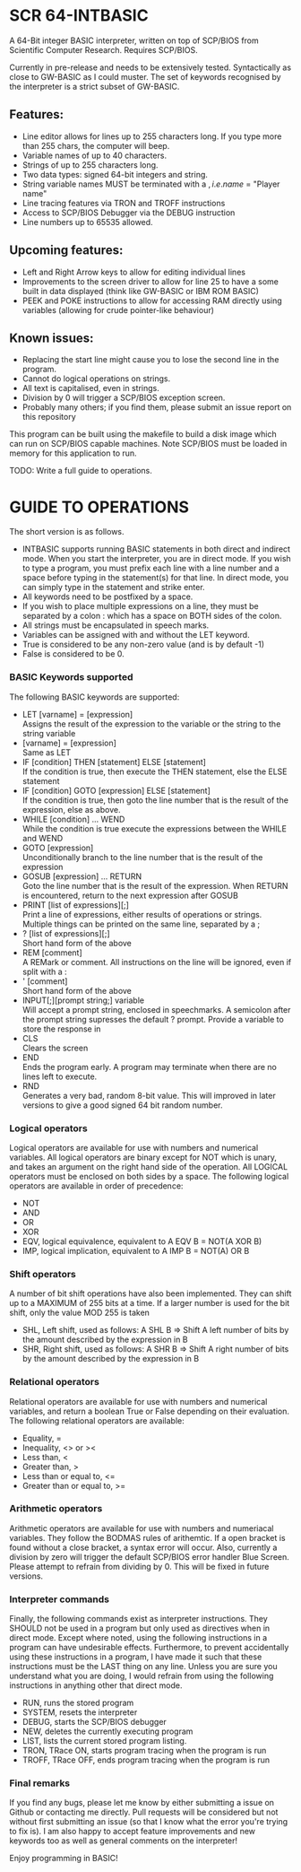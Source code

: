 # SCR 64-INTBASIC

A 64-Bit integer BASIC interpreter, written on top of SCP/BIOS from Scientific Computer Research. 
Requires SCP/BIOS.

Currently in pre-release and needs to be extensively tested. Syntactically as close to GW-BASIC as I could muster. 
The set of keywords recognised by the interpreter is a strict subset of GW-BASIC.

## Features:
- Line editor allows for lines up to 255 characters long. If you type more than 255 chars, the computer will beep.
- Variable names of up to 40 characters.
- Strings of up to 255 characters long.
- Two data types: signed 64-bit integers and string.
- String variable names MUST be terminated with a $, i.e. name$ = "Player name"
- Line tracing features via TRON and TROFF instructions
- Access to SCP/BIOS Debugger via the DEBUG instruction
- Line numbers up to 65535 allowed.


## Upcoming features:
- Left and Right Arrow keys to allow for editing individual lines
- Improvements to the screen driver to allow for line 25 to have a some built in data displayed (think like GW-BASIC or IBM ROM BASIC)
- PEEK and POKE instructions to allow for accessing RAM directly using variables (allowing for crude pointer-like behaviour)


## Known issues:
- Replacing the start line might cause you to lose the second line in the program.
- Cannot do logical operations on strings.
- All text is capitalised, even in strings.
- Division by 0 will trigger a SCP/BIOS exception screen.
- Probably many others; if you find them, please submit an issue report on this repository


This program can be built using the makefile to build a disk image which can run on SCP/BIOS capable machines.
Note SCP/BIOS must be loaded in memory for this application to run.

TODO: Write a full guide to operations.
# GUIDE TO OPERATIONS
The short version is as follows. 
- INTBASIC supports running BASIC statements in both direct and indirect mode. 
   When you start the interpreter, you are in direct mode.
   If you wish to type a program, you must prefix each line with a line number and a space before typing in the statement(s) for that line. 
   In direct mode, you can simply type in the statement and strike enter.
- All keywords need to be postfixed by a space. 
- If you wish to place multiple expressions on a line, they must be separated by a colon : which has a space on BOTH sides of the colon.
- All strings must be encapsulated in speech marks.
- Variables can be assigned with and without the LET keyword.
- True is considered to be any non-zero value (and is by default -1)
- False is considered to be 0.

### BASIC Keywords supported
The following BASIC keywords are supported:

- LET [varname] = [expression]    
    Assigns the result of the expression to the variable or the string to the string variable
- [varname] = [expression]    
    Same as LET
- IF [condition] THEN [statement] ELSE [statement]  
    If the condition is true, then execute the THEN statement, else the ELSE statement
- IF [condition] GOTO [expression] ELSE [statement]  
    If the condition is true, then goto the line number that is the result of the expression, else as above.
- WHILE [condition] ... WEND  
    While the condition is true execute the expressions between the WHILE and WEND
- GOTO [expression]  
    Unconditionally branch to the line number that is the result of the expression
- GOSUB [expression] ... RETURN  
    Goto the line number that is the result of the expression. When RETURN is encountered, return to the next expression after GOSUB
- PRINT [list of expressions][;]  
    Print a line of expressions, either results of operations or strings. Multiple things can be printed on the same line, separated by a ;
- ? [list of expressions][;]  
    Short hand form of the above
- REM [comment]  
    A REMark or comment. All instructions on the line will be ignored, even if split with a :
- ' [comment]  
    Short hand form of the above
- INPUT[;][prompt string;] variable  
    Will accept a prompt string, enclosed in speechmarks. A semicolon after the prompt string supresses the default ? prompt. 
    Provide a variable to store the response in
- CLS  
    Clears the screen
- END  
    Ends the program early. A program may terminate when there are no lines left to execute.
- RND  
    Generates a very bad, random 8-bit value. This will improved in later versions to give a good signed 64 bit random number.

### Logical operators
Logical operators are available for use with numbers and numerical variables. All logical operators are binary except for NOT which is unary, and takes
an argument on the right hand side of the operation. All LOGICAL operators must be enclosed on both sides by a space.
The following logical operators are available in order of precedence:
- NOT
- AND
- OR
- XOR
- EQV, logical equivalence, equivalent to A EQV B = NOT(A XOR B)
- IMP, logical implication, equivalent to A IMP B = NOT(A) OR B

### Shift operators

A number of bit shift operations have also been implemented. They can shift up to a MAXIMUM of 255 bits at a time. 
If a larger number is used for the bit shift, only the value MOD 255 is taken
- SHL, Left shift, used as follows: A SHL B => Shift A left number of bits by the amount described by the expression in B
- SHR, Right shift, used as follows: A SHR B => Shift A right number of bits by the amount described by the expression in B

### Relational operators

Relational operators are available for use with numbers and numerical variables, and return a boolean True or False depending on their evaluation.
The following relational operators are available:
- Equality, =
- Inequality, <> or ><
- Less than, <
- Greater than, >
- Less than or equal to, <=
- Greater than or equal to, >=

### Arithmetic operators

Arithmetic operators are available for use with numbers and numeriacal variables. They follow the BODMAS rules of arithemtic. 
If a open bracket is found without a close bracket, a syntax error will occur.
Also, currently a division by zero will trigger the default SCP/BIOS error handler Blue Screen. Please attempt to refrain from dividing by 0.
This will be fixed in future versions.

### Interpreter commands

Finally, the following commands exist as interpreter instructions. They SHOULD not be used in a program but only used as directives when in direct mode.
Except where noted, using the following instructions in a program can have undesirable effects. Furthermore, to prevent accidentally using these 
instructions in a program, I have made it such that these instructions must be the LAST thing on any line. Unless you are sure you understand what you
are doing, I would refrain from using the following instructions in anything other that direct mode.

- RUN, runs the stored program
- SYSTEM, resets the interpreter
- DEBUG, starts the SCP/BIOS debugger
- NEW, deletes the currently executing program
- LIST, lists the current stored program listing.
- TRON, TRace ON, starts program tracing when the program is run
- TROFF, TRace OFF, ends program tracing when the program is run


### Final remarks
If you find any bugs, please let me know by either submitting a issue on Github or contacting me directly. 
Pull requests will be considered but not without first submitting an issue (so that I know what the error you're trying to fix is).
I am also happy to accept feature improvements and new keywords too as well as general comments on the interpreter!

Enjoy programming in BASIC!







